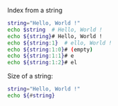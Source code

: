 Index from a string

```sh
string="Hello, World !"
echo $string  # Hello, World !
echo ${string}# Hello, World !
echo ${string:1}  # ello, World !
echo ${string:1:0}# (empty)
echo ${string:1:1}# e
echo ${string:1:2}# el
```

Size of a string:

```sh
string="Hello, World !"
echo ${#string}
```